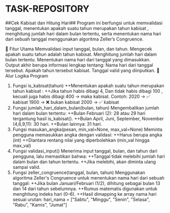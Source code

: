 # TASK-REPOSITORY

##Cek Kabisat dan Hitung Hari##
Program ini berfungsi untuk memvalidasi tanggal, menentukan apakah suatu tahun merupakan tahun kabisat , menghitung jumlah hari dalam bulan tertentu, serta menentukan nama hari dari sebuah tanggal menggunakan algoritma Zeller’s Congruence.

🔧 Fitur Utama
    Memvalidasi input tanggal, bulan, dan tahun.
    Mengecek apakah suatu tahun adalah tahun kabisat.
    Menghitung jumlah hari dalam bulan tertentu.
    Menentukan nama hari dari tanggal yang dimasukkan.
    Output akhir berupa informasi lengkap tentang:
        Nama hari dari tanggal tersebut.
        Apakah tahun tersebut kabisat.
        Tanggal valid yang diinputkan.
🧠 Alur Logika Program
1. Fungsi is_kabisat(tahun)
    ++Menentukan apakah suatu tahun merupakan tahun kabisat :
    ++Jika tahun habis dibagi 4,
Dan tidak habis dibagi 100 , kecuali juga habis dibagi 400 → maka kabisat.
Contoh:
    2020 → ✅ kabisat
    1900 → ❌ bukan kabisat
    2000 → ✅ kabisat
2. Fungsi jumlah_hari_dalam_bulan(bulan, tahun)
Mengembalikan jumlah hari dalam bulan tertentu:
    ++Bulan Februari (2): 28 atau 29 hari tergantung hasil is_kabisat().
    ++Bulan April, Juni, September, November (4,6,9,11): 30 hari.
    ++Bulan lainnya: 31 hari.
3. Fungsi masukan_angka(pesan, min_val=None, max_val=None)
Meminta pengguna memasukkan angka dengan validasi:
    ++Harus berupa angka (int)
    ++Diantara rentang nilai yang diperbolehkan (min_val hingga max_val)
4. Fungsi validasi_input()
Menerima input tanggal, bulan, dan tahun dari pengguna, lalu memastikan bahwa:
    ++Tanggal tidak melebihi jumlah hari dalam bulan dan tahun tertentu.
    ++Jika melebihi, akan diminta ulang sampai valid.
5. Fungsi zeller_congruence(tanggal, bulan, tahun)
Menggunakan algoritma Zeller's Congruence untuk menentukan nama hari dari sebuah tanggal:
    ++Jika bulan Januari/Februari (1/2), dihitung sebagai bulan 13 dan 14 dari tahun sebelumnya.
    ++Rumus matematis digunakan untuk menghitung indeks hari (0–6).
    ++Hasil dimapping ke array nama hari sesuai urutan:
        hari_nama = ["Sabtu", "Minggu", "Senin", "Selasa", "Rabu", "Kamis", "Jumat"]